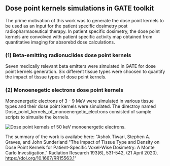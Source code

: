 ## Dose point kernels simulations in GATE toolkit
The prime motivation of this work was to generate the dose point kernels to be used as an input for the patient specific dosimetry post radiopharmaceutical therapy. In patient specific dosimetry, the dose point kernels are convolved with patient specific activity map obtained from quantitative imaging for absorebd dose calculations.

### (1) Beta-emitting radionuclides dose point kernels
Seven medically relevant beta emitters were simulated in GATE for dose point kernels generation. Six different tissue types were choosen to quantify the impact of tissue types of dose point kernels.


### (2) Monoenegetic electrons dose point kernels
Monoenergetic electrons of 3 - 9 MeV were simulated in various tissue types and their dose point kernels were simulated. The directroy named Dose_point_kernels_of_monoenergetic_electrons consisted of sample scripts to simualte the kernels.

![Dose point kernels of 50 keV monoenergetic electrons.](https://github.com/ashok-tiwari/Beta_emitters_dose_point_kernels/blob/main/Dose_point_kernels_of_monoenergetic_electrons/50keV/water/output/mono_ele_dpk_50keV.png)


The summary of the work is availabe here:  "Ashok Tiwari, Stephen A. Graves, and John Sunderland "The Impact of Tissue Type and Density on Dose Point Kernels for Patient-Specific Voxel-Wise Dosimetry: A Monte Carlo Investigation," Radiation Research 193(6), 531-542, (21 April 2020). https://doi.org/10.1667/RR15563.1"
